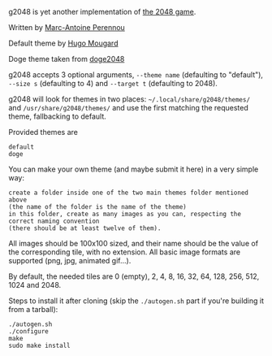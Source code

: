 g2048 is yet another implementation of [the 2048 game](http://gabrielecirulli.github.io/2048/).

Written by [Marc-Antoine Perennou](http://www.imagination-land.org/)

Default theme by [Hugo Mougard](http://blog.crydee.eu/)

Doge theme taken from [doge2048](http://doge2048.com/)

g2048 accepts 3 optional arguments, `--theme name` (defaulting to "default"), `--size s` (defaulting to 4) and
`--target t` (defaulting to 2048).

g2048 will look for themes in two places: `~/.local/share/g2048/themes/` and `/usr/share/g2048/themes/`
and use the first matching the requested theme, fallbacking to default.

Provided themes are

    default
    doge

You can make your own theme (and maybe submit it here) in a very simple way:

    create a folder inside one of the two main themes folder mentioned above
    (the name of the folder is the name of the theme)
    in this folder, create as many images as you can, respecting the correct naming convention
    (there should be at least twelve of them).

All images should be 100x100 sized, and their name should be the value of the corresponding tile, with no extension. All
basic image formats are supported (png, jpg, animated gif...).

By default, the needed tiles are 0 (empty), 2, 4, 8, 16, 32, 64, 128, 256, 512, 1024 and 2048.

Steps to install it after cloning (skip the `./autogen.sh` part if you're building it from a tarball):

    ./autogen.sh
    ./configure
    make
    sudo make install
